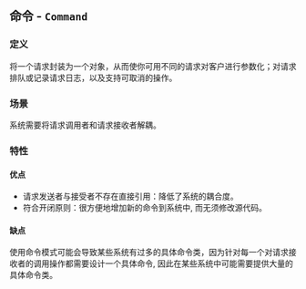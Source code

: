 ## 命令 - `Command`

### 定义

将一个请求封装为一个对象，从而使你可用不同的请求对客户进行参数化；对请求排队或记录请求日志，以及支持可取消的操作。

### 场景

系统需要将请求调用者和请求接收者解耦。

### 特性

#### 优点

* 请求发送者与接受者不存在直接引用：降低了系统的耦合度。 
* 符合开闭原则：很方便地增加新的命令到系统中, 而无须修改源代码。 

#### 缺点

使用命令模式可能会导致某些系统有过多的具体命令类，因为针对每一个对请求接收者的调用操作都需要设计一个具体命令, 因此在某些系统中可能需要提供大量的具体命令类。
